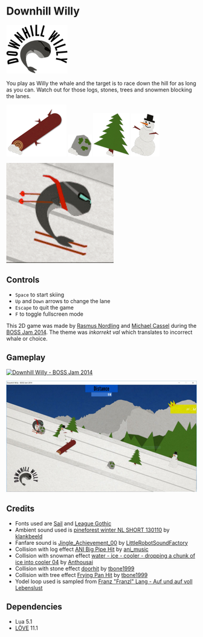# Downhill Willy

![Downhill Willy logo](assets/logo.png)

You play as Willy the whale and the target is to race down the hill for as long as you can. Watch out for those logs, stones, trees and snowmen blocking the lanes.

![Log object](assets/obj_log.png)
![Stone object](assets/obj_stone.png)
![Tree object](assets/obj_tree.png)
![Snowman object](assets/obj_snowman.png)

![Willy animation](assets/willy-animation.gif)

## Controls

- `Space` to start skiing
- `Up` and `Down` arrows to change the lane
- `Escape` to quit the game
- `F` to toggle fullscreen mode

This 2D game was made by [Rasmus Nordling](https://github.com/happystinson) and [Michael Cassel](https://github.com/mcassel) during the [BOSS Jam 2014](https://boss.bthstudent.se/bossjam/bossjam-2014/). The theme was *inkorrekt val* which translates to incorrect whale or choice.

## Gameplay

[![Downhill Willy - BOSS Jam 2014](https://img.youtube.com/vi/TyWreu4zX1c/0.jpg)](https://youtu.be/TyWreu4zX1c)

![Downhill Willy Screenshot](assets/downhill-willy-screenshot.jpg?raw=true)

## Credits

- Fonts used are [Sail](https://www.fontsquirrel.com/fonts/sail) and [League Gothic](https://www.fontsquirrel.com/fonts/League-Gothic)
- Ambient sound used is [pineforest winter NL SHORT 130110](https://freesound.org/people/klankbeeld/sounds/173841/) by [klankbeeld](https://freesound.org/people/klankbeeld/)
- Fanfare sound is [Jingle_Achievement_00](https://freesound.org/people/LittleRobotSoundFactory/sounds/270404/) by [LittleRobotSoundFactory](https://freesound.org/people/LittleRobotSoundFactory/)
- Collision with log effect [ANI Big Pipe Hit](https://freesound.org/people/ani_music/sounds/244983/) by [ani_music](https://freesound.org/people/ani_music/)
- Collision with snowman effect [water - ice - cooler - dropping a chunk of ice into cooler 04](https://freesound.org/people/Anthousai/sounds/406070/) by [Anthousai](https://freesound.org/people/Anthousai/)
- Collision with stone effect [doorhit](https://freesound.org/people/tbone1999/sounds/427563/) by [tbone1999](https://freesound.org/people/tbone1999/)
- Collision with tree effect [Frying Pan Hit](https://freesound.org/people/tbone1999/sounds/401706/) by [tbone1999](https://freesound.org/people/tbone1999/)
- Yodel loop used is sampled from [Franz "Franzl" Lang - Auf und auf voll Lebenslust](https://youtu.be/bXvoe7U1nwo?t=28)

## Dependencies

- Lua 5.1
- [LÖVE](https://www.love2d.org/) 11.1